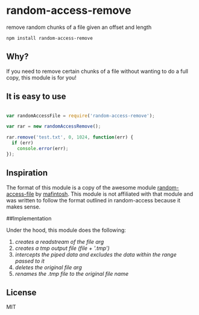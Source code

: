 # random-access-remove

remove random chunks of a file given an offset and length

	npm install random-access-remove

## Why?

If you need to remove certain chunks of a file without wanting to do a full copy, this module is for you!

## It is easy to use

``` js

var randomAccessFile = require('random-access-remove');

var rar = new randomAccessRemove();

rar.remove('test.txt', 0, 1024, function(err) {
  if (err)
    console.error(err);
});

```
## Inspiration

The format of this module is a copy of the awesome module [random-access-file](https://github.com/mafintosh/random-access-file) by [mafintosh](https://github.com/mafintosh).  This module is not affiliated with that module and was written to follow the format outlined in random-access because it makes sense.

##Implementation

Under the hood, this module does the following:
1. *creates a readstream of the file arg*
2. *creates a tmp output file (file + '.tmp')*
3. *intercepts the piped data and excludes the data within the range passed to it*
4. *deletes the original file arg*
5. *renames the .tmp file to the original file name*

## License

MIT

